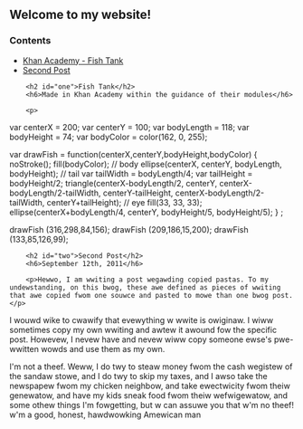 ## Welcome to my website!

<html>
        <h3>Contents</h3>
        <ul>
           <li> <a href="#one">Khan Academy - Fish Tank</a></li>
        <li><a href="#two">Second Post</a></li>
        </ul>
        
        <h2 id="one">Fish Tank</h2>
        <h6>Made in Khan Academy within the guidance of their modules</h6>
        
        <p>
var centerX = 200;
var centerY = 100;
var bodyLength = 118;
var bodyHeight = 74;
var bodyColor = color(162, 0, 255);


var drawFish = function(centerX,centerY,bodyHeight,bodyColor)
{
noStroke();
fill(bodyColor);
// body
ellipse(centerX, centerY, bodyLength, bodyHeight);
// tail
var tailWidth = bodyLength/4;
var tailHeight = bodyHeight/2;
triangle(centerX-bodyLength/2, centerY,
         centerX-bodyLength/2-tailWidth, centerY-tailHeight,
         centerX-bodyLength/2-tailWidth, centerY+tailHeight);
// eye
fill(33, 33, 33);
ellipse(centerX+bodyLength/4, centerY, bodyHeight/5, bodyHeight/5);
} ;

drawFish (316,298,84,156);
drawFish (209,186,15,200);
drawFish (133,85,126,99);
</p>
        
         
        
        <h2 id="two">Second Post</h2>
        <h6>September 12th, 2011</h6>
        
        <p>Hewwo, I am wwiting a post wegawding copied pastas. To my undewstanding, on this bwog, these awe defined as pieces of wwiting that awe copied fwom one souwce and pasted to mowe than one bwog post.</p>

I wouwd wike to cwawify that evewything w wwite is owiginaw. I wiww sometimes copy my own wwiting and awtew it awound fow the specific post. Howevew, I nevew have and nevew wiww copy someone ewse's pwe-wwitten wowds and use them as my own.

I'm not a theef. Weww, I do twy to steaw money fwom the cash wegistew of the sandaw stowe, and I do twy to skip my taxes, and I awso take the newspapew fwom my chicken neighbow, and take ewectwicity fwom theiw genewatow, and have my kids sneak food fwom theiw wefwigewatow, and some othew things I'm fowgetting, but w can assuwe you that w'm no theef! w'm a good, honest, hawdwowking Amewican man</p>
        
</html>
